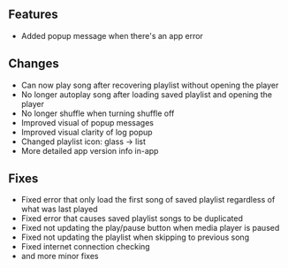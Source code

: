 ## Features

- Added popup message when there's an app error

## Changes

- Can now play song after recovering playlist without opening the player
- No longer autoplay song after loading saved playlist and opening the player
- No longer shuffle when turning shuffle off
- Improved visual of popup messages
- Improved visual clarity of log popup
- Changed playlist icon: glass -> list
- More detailed app version info in-app

## Fixes

- Fixed error that only load the first song of saved playlist regardless of what was last played
- Fixed error that causes saved playlist songs to be duplicated
- Fixed not updating the play/pause button when media player is paused
- Fixed not updating the playlist when skipping to previous song
- Fixed internet connection checking
- and more minor fixes